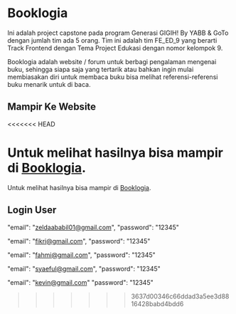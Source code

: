 # Booklogia

Ini adalah project capstone pada program Generasi GIGIH! By YABB & GoTo dengan jumlah tim ada 5 orang. Tim ini adalah tim FE_ED_9 yang berarti Track Frontend dengan Tema Project Edukasi dengan nomor kelompok 9.

Booklogia adalah website / forum untuk berbagi pengalaman mengenai buku, sehingga siapa saja yang tertarik atau bahkan ingin mulai membiasakan diri untuk membaca buku bisa melihat referensi-referensi buku menarik untuk di baca.

## Mampir Ke Website
<<<<<<< HEAD

Untuk melihat hasilnya bisa mampir di [Booklogia](https://booklogia.vercel.app).
=======
Untuk melihat hasilnya bisa mampir di [Booklogia](https://booklogia.vercel.app).

## Login User

"email": "zeldaababil01@gmail.com",
"password": "12345"

"email": "fikri@gmail.com",
"password": "12345"

"email": "fahmi@gmail.com",
"password": "12345"

"email": "syaeful@gmail.com",
"password": "12345"

"email": "kevin@gmail.com"
"password": "12345"
>>>>>>> 3637d00346c66ddad3a5ee3d8816428babd4bdd6
